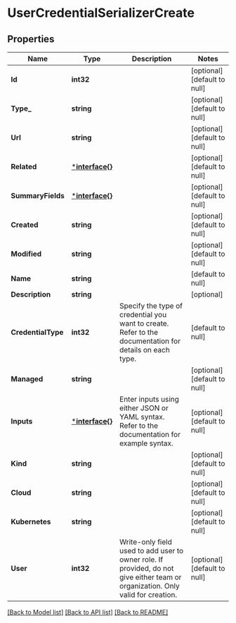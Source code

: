 # UserCredentialSerializerCreate

## Properties
Name | Type | Description | Notes
------------ | ------------- | ------------- | -------------
**Id** | **int32** |  | [optional] [default to null]
**Type_** | **string** |  | [optional] [default to null]
**Url** | **string** |  | [optional] [default to null]
**Related** | [***interface{}**](interface{}.md) |  | [optional] [default to null]
**SummaryFields** | [***interface{}**](interface{}.md) |  | [optional] [default to null]
**Created** | **string** |  | [optional] [default to null]
**Modified** | **string** |  | [optional] [default to null]
**Name** | **string** |  | [default to null]
**Description** | **string** |  | [optional] 
**CredentialType** | **int32** | Specify the type of credential you want to create. Refer to the documentation for details on each type. | [default to null]
**Managed** | **string** |  | [optional] [default to null]
**Inputs** | [***interface{}**](interface{}.md) | Enter inputs using either JSON or YAML syntax. Refer to the documentation for example syntax. | [optional] [default to null]
**Kind** | **string** |  | [optional] [default to null]
**Cloud** | **string** |  | [optional] [default to null]
**Kubernetes** | **string** |  | [optional] [default to null]
**User** | **int32** | Write-only field used to add user to owner role. If provided, do not give either team or organization. Only valid for creation. | [optional] [default to null]

[[Back to Model list]](../README.md#documentation-for-models) [[Back to API list]](../README.md#documentation-for-api-endpoints) [[Back to README]](../README.md)


